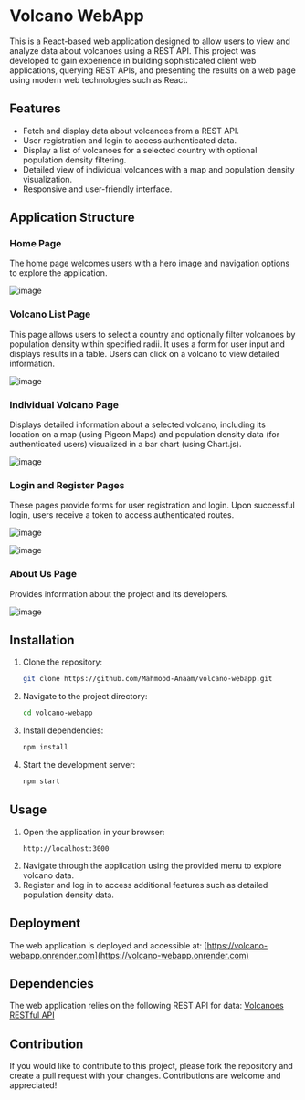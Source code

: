 # Volcano WebApp

This is a React-based web application designed to allow users to view and analyze data about volcanoes using a REST API. This project was developed to gain experience in building sophisticated client web applications, querying REST APIs, and presenting the results on a web page using modern web technologies such as React.

## Features

- Fetch and display data about volcanoes from a REST API.
- User registration and login to access authenticated data.
- Display a list of volcanoes for a selected country with optional population density filtering.
- Detailed view of individual volcanoes with a map and population density visualization.
- Responsive and user-friendly interface.

## Application Structure

### Home Page

The home page welcomes users with a hero image and navigation options to explore the application.

![image](https://github.com/Mahmood-Anaam/volcano-webapp/assets/115950016/cd4d1fdb-8297-48c6-a62e-a7837ed66504)



### Volcano List Page

This page allows users to select a country and optionally filter volcanoes by population density within specified radii. It uses a form for user input and displays results in a table. Users can click on a volcano to view detailed information.

![image](https://github.com/Mahmood-Anaam/volcano-webapp/assets/115950016/8e2cda43-f6ef-422a-91c4-253ccaf7b54e)


### Individual Volcano Page

Displays detailed information about a selected volcano, including its location on a map (using Pigeon Maps) and population density data (for authenticated users) visualized in a bar chart (using Chart.js).

![image](https://github.com/Mahmood-Anaam/volcano-webapp/assets/115950016/e7dc75b6-c59c-460a-aba1-bebed153105b)


### Login and Register Pages

These pages provide forms for user registration and login. Upon successful login, users receive a token to access authenticated routes.

![image](https://github.com/Mahmood-Anaam/volcano-webapp/assets/115950016/0544be75-3ca6-4153-8985-438cebb564a6)

![image](https://github.com/Mahmood-Anaam/volcano-webapp/assets/115950016/90ad5823-d3de-4074-aaeb-5ce52cfa6c5c)


### About Us Page

Provides information about the project and its developers.

![image](https://github.com/Mahmood-Anaam/volcano-webapp/assets/115950016/1b20524a-3053-437d-b572-febb75528051)


## Installation

1. Clone the repository:
    ```sh
    git clone https://github.com/Mahmood-Anaam/volcano-webapp.git
    ```
2. Navigate to the project directory:
    ```sh
    cd volcano-webapp
    ```
3. Install dependencies:
    ```sh
    npm install
    ```
4. Start the development server:
    ```sh
    npm start
    ```

## Usage

1. Open the application in your browser:
    ```
    http://localhost:3000
    ```
2. Navigate through the application using the provided menu to explore volcano data.
3. Register and log in to access additional features such as detailed population density data.

## Deployment

The web application is deployed and accessible at:
[https://volcano-webapp.onrender.com](https://volcano-webapp.onrender.com)

## Dependencies

The web application relies on the following REST API for data:
[Volcanoes RESTful API](https://github.com/Mahmood-Anaam/volcanoes-restful-api.git)

## Contribution

If you would like to contribute to this project, please fork the repository and create a pull request with your changes. Contributions are welcome and appreciated!


